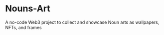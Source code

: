 # Nouns-Art
A no-code Web3 project to collect and showcase Noun arts as wallpapers, NFTs, and frames

